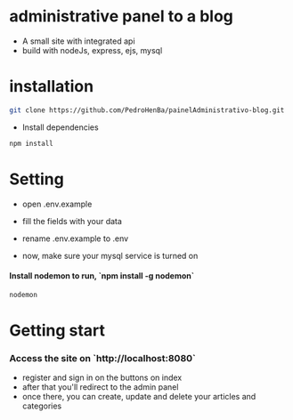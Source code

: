 <h1>administrative panel to a blog</h1>

- A small site with integrated api
- build with nodeJs, express, ejs, mysql

<h1>installation</h1>

```bash
git clone https://github.com/PedroHenBa/painelAdministrativo-blog.git
```
- Install dependencies

```bash
npm install
```

<h1>Setting</h1>

- open .env.example
- fill the fields with your data
- rename .env.example to .env

- now, make sure your mysql service is turned on

<h4>Install nodemon to run, `npm install -g nodemon`</h4>

```bash
nodemon
```

<h1>Getting start</h1>

<h3>Access the site on `http://localhost:8080`</h3>

- register and sign in on the buttons on index
- after that you'll redirect to the admin panel
- once there, you can create, update and delete your articles and categories




